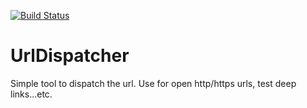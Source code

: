 [![Build Status](https://app.bitrise.io/app/5b7322a3a0bb9a78/status.svg?token=IE8d-AHsx_1v2Hz15VTdMQ&branch=master)](https://app.bitrise.io/app/5b7322a3a0bb9a78)

# UrlDispatcher

Simple tool to dispatch the url. Use for open http/https urls, test deep links...etc.
